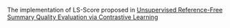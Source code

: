 The implementation of LS-Score proposed in <u>Unsupervised Reference-Free Summary Quality Evaluation via Contrastive Learning</u>
